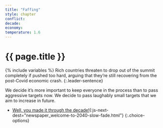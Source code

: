 ```yaml
---
title: "Faffing"
style: chapter
conflict: 
decade: 
economy: 
temperature: 1.6
---
```


<h1>{{ page.title }}</h1>

{% include variables %}
Rich countries threaten to drop out of the summit completely if pushed too hard, arguing that they’re still recovering from the post-Covid economic crash.
{:.leader-sentence}

We decide it’s more important to keep everyone in the process than to pass aggressive targets now. We decide to pass laughably small targets that we aim to increase in future.

- [Well, you made it through the decade!](part-page_2040.html){:js-next-dest="newspaper_welcome-to-2040-slow-fade.html"}
{:.choice-options}
